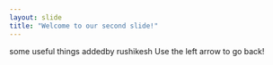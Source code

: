 ```yaml
---
layout: slide
title: "Welcome to our second slide!"
---
```

some useful things addedby rushikesh
Use the left arrow to go back!
